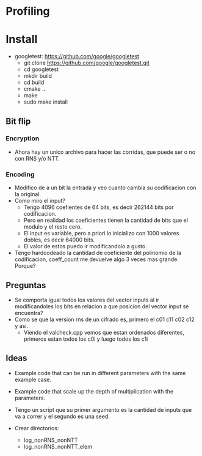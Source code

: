 # Profiling

# Install

- googletest: https://github.com/google/googletest
    - git clone https://github.com/google/googletest.git
    - cd googletest
    - mkdir build
    - cd build
    - cmake ..
    - make
    - sudo make install

## Bit flip

### Encryption

- Ahora hay un unico archivo para hacer las corridas, que puede ser o no con RNS y/o  NTT.

### Encoding

- Modifico de a un bit la entrada y veo cuanto cambia su codificacion con la original.
- Como miro el input?
    - Tengo 4096 coefientes de 64 bits, es decir 262144 bits por codificacion.
    - Pero en realidad los coeficientes tienen la cantidad de bits que el modulo y el resto cero.
    - El input es variable, pero a priori lo inicializo con 1000 valores dobles, es decir 64000 bits.
    - El valor de estos puedo ir modificandolo a gusto.
- Tengo hardcodeado la cantidad de coeficiente del polinomio de la codificacion, coeff_count me devuelve
algo 3 veces mas grande. Porque?

## Preguntas

- Se comporta igual todos los valores del vector inputs al ir modificandoles los bits en relacion a que posicion
del vector input se encuentra?
- Como se que la version rns de un cifrado es, primero el c01 c11 c02 c12 y asi.
    - Viendo el valcheck.cpp vemos que estan ordenados diferentes, primeros estan todos los c0i y luego todos los c1i

## Ideas

- Example code that can be run in different parameters with the same example case.
- Example code that scale up the depth of multiplication with the parameters.



- Tengo un script que su primer argumento es la cantidad de inputs que va a correr y el
segundo es una seed.
- Crear directorios:
    - log_nonRNS_nonNTT
    - log_nonRNS_nonNTT_elem
